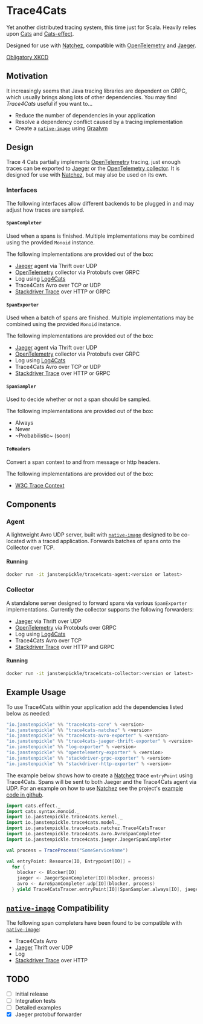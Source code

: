 # Trace4Cats

Yet another distributed tracing system, this time just for Scala. Heavily relies upon
[Cats](https://typelevel.org/cats) and [Cats-effect](https://typelevel.org/cats-effect).

Designed for use with [Natchez], compatible with 
[OpenTelemetry] and [Jaeger].

[Obligatory XKCD](https://xkcd.com/927/)

## Motivation

It increasingly seems that Java tracing libraries are dependent on GRPC, which usually
brings along lots of other dependencies. You may find *Trace4Cats* useful if you want to...

- Reduce the number of dependencies in your application
- Resolve a dependency conflict caused by a tracing implementation
- Create a [`native-image`] using [Graalvm](https://www.graalvm.org/)
  
## Design

Trace 4 Cats partially implements [OpenTelemetry] tracing, just enough
traces can be exported to [Jaeger] or the 
[OpenTelemetry collector](https://opentelemetry.io/docs/collector/about/). It is designed for use
with [Natchez], but may also be used on its own.

### Interfaces

The following interfaces allow different backends to be plugged in and may adjust how traces
are sampled.

#### `SpanCompleter`
Used when a spans is finished. Multiple implementations may be combined using
the provided `Monoid` instance.

The following implementations are provided out of the box:

- [Jaeger] agent via Thrift over UDP
- [OpenTelemetry] collector via Protobufs over GRPC
- Log using [Log4Cats]
- Trace4Cats Avro over TCP or UDP
- [Stackdriver Trace] over HTTP or GRPC

#### `SpanExporter`
Used when a batch of spans are finished. Multiple implementations may be combined using
the provided `Monoid` instance.

The following implementations are provided out of the box:

- [Jaeger] agent via Thrift over UDP
- [OpenTelemetry] collector via Protobufs over GRPC
- Log using [Log4Cats]
- Trace4Cats Avro over TCP or UDP
- [Stackdriver Trace] over HTTP or GRPC

#### `SpanSampler`
Used to decide whether or not a span should be sampled.

The following implementations are provided out of the box:

- Always
- Never
- ~Probabilistic~ (soon)

#### `ToHeaders`

Convert a span context to and from message or http headers.

The following implementations are provided out of the box:

- [W3C Trace Context](https://www.w3.org/TR/trace-context/)

## Components

### Agent

A lightweight Avro UDP server, built with [`native-image`] designed to be co-located with a traced
application. Forwards batches of spans onto the Collector over TCP.

#### Running

```bash
docker run -it janstenpickle/trace4cats-agent:<version or latest>
```

### Collector

A standalone server designed to forward spans via various `SpanExporter` implementations. Currently
the collector supports the following forwarders:

- [Jaeger] via Thrift over UDP
- [OpenTelemetry] via Protobufs over GRPC
- Log using [Log4Cats]
- Trace4Cats Avro over TCP
- [Stackdriver Trace] over HTTP and GRPC

#### Running

```bash
docker run -it janstenpickle/trace4cats-collector:<version or latest>
```

## Example Usage

To use Trace4Cats within your application add the dependencies listed below as needed:

```scala
"io.janstenpickle" %% "trace4cats-core" % <version>
"io.janstenpickle" %% "trace4cats-natchez" % <version>
"io.janstenpickle" %% "trace4cats-avro-exporter" % <version>
"io.janstenpickle" %% "trace4cats-jaeger-thrift-exporter" % <version>
"io.janstenpickle" %% "log-exporter" % <version>
"io.janstenpickle" %% "opentelemetry-exporter" % <version>
"io.janstenpickle" %% "stackdriver-grpc-exporter" % <version>
"io.janstenpickle" %% "stackdriver-http-exporter" % <version>

```

The example below shows how to create a [Natchez] trace `entryPoint` using Trace4Cats. Spans will
be sent to both Jaeger and the Trace4Cats agent via UDP. For an example on how to use [Natchez] see
the project's [example code in github](https://github.com/tpolecat/natchez/blob/master/modules/examples/src/main/scala/Example.scala).

```scala
import cats.effect._
import cats.syntax.monoid._
import io.janstenpickle.trace4cats.kernel._
import io.janstenpickle.trace4cats.model._
import io.janstenpickle.trace4cats.natchez.Trace4CatsTracer
import io.janstenpickle.trace4cats.avro.AvroSpanCompleter
import io.janstenpickle.trace4cats.jaeger.JaegerSpanCompleter

val process = TraceProcess("SomeServiceName")

val entryPoint: Resource[IO, Entrypoint[IO]] =
  for {
    blocker <- Blocker[IO]
    jaeger <- JaegerSpanCompleter[IO](blocker, process)
    avro <- AvroSpanCompleter.udp[IO](blocker, process)
  } yield Trace4CatsTracer.entryPoint[IO](SpanSampler.always[IO], jaeger |+| avro)
```

## [`native-image`] Compatibility

The following span completers have been found to be compatible with [`native-image`]:

- Trace4Cats Avro
- [Jaeger] Thrift over UDP
- Log
- [Stackdriver Trace] over HTTP

[Jaeger]: https://www.jaegertracing.io/
[Log4Cats]: https://github.com/ChristopherDavenport/log4cats
[Natchez]: https://github.com/tpolecat/natchez
[`native-image`]: https://www.graalvm.org/docs/reference-manual/native-image/ 
[OpenTelemetry]: http://opentelemetry.io
[Stackdriver Trace]: https://cloud.google.com/trace/docs/reference

## TODO

- [ ] Initial release
- [ ] Integration tests
- [ ] Detailed examples
- [x] Jaeger protobuf forwarder